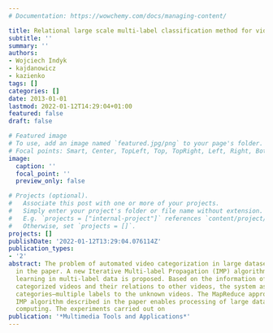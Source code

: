 ```yaml
---
# Documentation: https://wowchemy.com/docs/managing-content/

title: Relational large scale multi-label classification method for video categorization
subtitle: ''
summary: ''
authors:
- Wojciech Indyk
- kajdanowicz
- kazienko
tags: []
categories: []
date: 2013-01-01
lastmod: 2022-01-12T14:29:04+01:00
featured: false
draft: false

# Featured image
# To use, add an image named `featured.jpg/png` to your page's folder.
# Focal points: Smart, Center, TopLeft, Top, TopRight, Left, Right, BottomLeft, Bottom, BottomRight.
image:
  caption: ''
  focal_point: ''
  preview_only: false

# Projects (optional).
#   Associate this post with one or more of your projects.
#   Simply enter your project's folder or file name without extension.
#   E.g. `projects = ["internal-project"]` references `content/project/deep-learning/index.md`.
#   Otherwise, set `projects = []`.
projects: []
publishDate: '2022-01-12T13:29:04.076114Z'
publication_types:
- '2'
abstract: The problem of automated video categorization in large datasets is considered
  in the paper. A new Iterative Multi-label Propagation (IMP) algorithm for relational
  learning in multi-label data is proposed. Based on the information of the already
  categorized videos and their relations to other videos, the system assigns suitable
  categories—multiple labels to the unknown videos. The MapReduce approach to the
  IMP algorithm described in the paper enables processing of large datasets in parallel
  computing. The experiments carried out on
publication: '*Multimedia Tools and Applications*'
---
```

